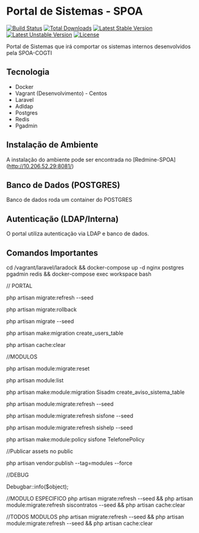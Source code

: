 # Portal de Sistemas - SPOA

[![Build Status](https://travis-ci.org/laravel/framework.svg)](https://travis-ci.org/laravel/framework)
[![Total Downloads](https://poser.pugx.org/laravel/framework/d/total.svg)](https://packagist.org/packages/laravel/framework)
[![Latest Stable Version](https://poser.pugx.org/laravel/framework/v/stable.svg)](https://packagist.org/packages/laravel/framework)
[![Latest Unstable Version](https://poser.pugx.org/laravel/framework/v/unstable.svg)](https://packagist.org/packages/laravel/framework)
[![License](https://poser.pugx.org/laravel/framework/license.svg)](https://packagist.org/packages/laravel/framework)

Portal de Sistemas que irá comportar os sistemas internos desenvolvidos pela SPOA-COGTI

## Tecnologia

- Docker
- Vagrant (Desenvolvimento) - Centos
- Laravel
- Adldap
- Postgres
- Redis
- Pgadmin

## Instalação de Ambiente

A instalação do ambiente pode ser encontrada no [Redmine-SPOA] (http://10.206.52.29:8081/)

## Banco de Dados (POSTGRES)

Banco de dados roda um container do POSTGRES

## Autenticação (LDAP/Interna)

O portal utiliza autenticação via LDAP e banco de dados.

## Comandos Importantes

cd /vagrant/laravel/laradock && docker-compose up -d nginx postgres pgadmin redis && docker-compose exec workspace bash

// PORTAL

php artisan migrate:refresh --seed

php artisan migrate:rollback

php artisan migrate --seed

php artisan make:migration create_users_table

php artisan cache:clear


//MODULOS

php artisan module:migrate:reset

php artisan module:list

php artisan make:module:migration Sisadm create_aviso_sistema_table

php artisan module:migrate:refresh --seed


php artisan module:migrate:refresh sisfone --seed

php artisan module:migrate:refresh sishelp --seed

php artisan make:module:policy sisfone TelefonePolicy

//Publicar assets no public

php artisan vendor:publish --tag=modules --force

//DEBUG

Debugbar::info($object);

//MODULO ESPECIFICO
php artisan migrate:refresh --seed && php artisan module:migrate:refresh siscontratos --seed && php artisan cache:clear

//TODOS MODULOS
php artisan migrate:refresh --seed && php artisan module:migrate:refresh --seed && php artisan cache:clear